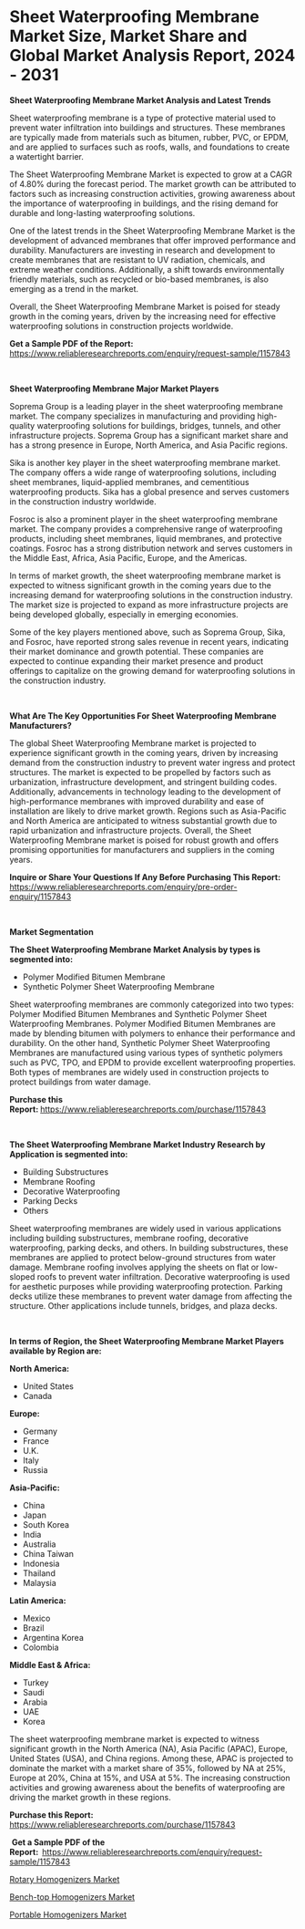 <p><h1>Sheet Waterproofing Membrane Market Size, Market Share and Global Market Analysis Report, 2024 - 2031</h1></p><p><strong>Sheet Waterproofing Membrane Market Analysis and Latest Trends</strong></p>
<p><p>Sheet waterproofing membrane is a type of protective material used to prevent water infiltration into buildings and structures. These membranes are typically made from materials such as bitumen, rubber, PVC, or EPDM, and are applied to surfaces such as roofs, walls, and foundations to create a watertight barrier.</p><p>The Sheet Waterproofing Membrane Market is expected to grow at a CAGR of 4.80% during the forecast period. The market growth can be attributed to factors such as increasing construction activities, growing awareness about the importance of waterproofing in buildings, and the rising demand for durable and long-lasting waterproofing solutions.</p><p>One of the latest trends in the Sheet Waterproofing Membrane Market is the development of advanced membranes that offer improved performance and durability. Manufacturers are investing in research and development to create membranes that are resistant to UV radiation, chemicals, and extreme weather conditions. Additionally, a shift towards environmentally friendly materials, such as recycled or bio-based membranes, is also emerging as a trend in the market.</p><p>Overall, the Sheet Waterproofing Membrane Market is poised for steady growth in the coming years, driven by the increasing need for effective waterproofing solutions in construction projects worldwide.</p></p>
<p><strong>Get a Sample PDF of the Report:&nbsp;</strong> <a href="https://www.reliableresearchreports.com/enquiry/request-sample/1157843">https://www.reliableresearchreports.com/enquiry/request-sample/1157843</a></p>
<p>&nbsp;</p>
<p><strong>Sheet Waterproofing Membrane Major Market Players</strong></p>
<p><p>Soprema Group is a leading player in the sheet waterproofing membrane market. The company specializes in manufacturing and providing high-quality waterproofing solutions for buildings, bridges, tunnels, and other infrastructure projects. Soprema Group has a significant market share and has a strong presence in Europe, North America, and Asia Pacific regions.</p><p>Sika is another key player in the sheet waterproofing membrane market. The company offers a wide range of waterproofing solutions, including sheet membranes, liquid-applied membranes, and cementitious waterproofing products. Sika has a global presence and serves customers in the construction industry worldwide.</p><p>Fosroc is also a prominent player in the sheet waterproofing membrane market. The company provides a comprehensive range of waterproofing products, including sheet membranes, liquid membranes, and protective coatings. Fosroc has a strong distribution network and serves customers in the Middle East, Africa, Asia Pacific, Europe, and the Americas.</p><p>In terms of market growth, the sheet waterproofing membrane market is expected to witness significant growth in the coming years due to the increasing demand for waterproofing solutions in the construction industry. The market size is projected to expand as more infrastructure projects are being developed globally, especially in emerging economies.</p><p>Some of the key players mentioned above, such as Soprema Group, Sika, and Fosroc, have reported strong sales revenue in recent years, indicating their market dominance and growth potential. These companies are expected to continue expanding their market presence and product offerings to capitalize on the growing demand for waterproofing solutions in the construction industry.</p></p>
<p>&nbsp;</p>
<p><strong>What Are The Key Opportunities For Sheet Waterproofing Membrane Manufacturers?</strong></p>
<p><p>The global Sheet Waterproofing Membrane market is projected to experience significant growth in the coming years, driven by increasing demand from the construction industry to prevent water ingress and protect structures. The market is expected to be propelled by factors such as urbanization, infrastructure development, and stringent building codes. Additionally, advancements in technology leading to the development of high-performance membranes with improved durability and ease of installation are likely to drive market growth. Regions such as Asia-Pacific and North America are anticipated to witness substantial growth due to rapid urbanization and infrastructure projects. Overall, the Sheet Waterproofing Membrane market is poised for robust growth and offers promising opportunities for manufacturers and suppliers in the coming years.</p></p>
<p><strong>Inquire or Share Your Questions If Any Before Purchasing This Report:</strong> <a href="https://www.reliableresearchreports.com/enquiry/pre-order-enquiry/1157843">https://www.reliableresearchreports.com/enquiry/pre-order-enquiry/1157843</a></p>
<p>&nbsp;</p>
<p><strong>Market Segmentation</strong></p>
<p><strong>The Sheet Waterproofing Membrane Market Analysis by types is segmented into:</strong></p>
<p><ul><li>Polymer Modified Bitumen Membrane</li><li>Synthetic Polymer Sheet Waterproofing Membrane</li></ul></p>
<p><p>Sheet waterproofing membranes are commonly categorized into two types: Polymer Modified Bitumen Membranes and Synthetic Polymer Sheet Waterproofing Membranes. Polymer Modified Bitumen Membranes are made by blending bitumen with polymers to enhance their performance and durability. On the other hand, Synthetic Polymer Sheet Waterproofing Membranes are manufactured using various types of synthetic polymers such as PVC, TPO, and EPDM to provide excellent waterproofing properties. Both types of membranes are widely used in construction projects to protect buildings from water damage.</p></p>
<p><strong>Purchase this Report:&nbsp;</strong><a href="https://www.reliableresearchreports.com/purchase/1157843">https://www.reliableresearchreports.com/purchase/1157843</a></p>
<p>&nbsp;</p>
<p><strong>The Sheet Waterproofing Membrane Market Industry Research by Application is segmented into:</strong></p>
<p><ul><li>Building Substructures</li><li>Membrane Roofing</li><li>Decorative Waterproofing</li><li>Parking Decks</li><li>Others</li></ul></p>
<p><p>Sheet waterproofing membranes are widely used in various applications including building substructures, membrane roofing, decorative waterproofing, parking decks, and others. In building substructures, these membranes are applied to protect below-ground structures from water damage. Membrane roofing involves applying the sheets on flat or low-sloped roofs to prevent water infiltration. Decorative waterproofing is used for aesthetic purposes while providing waterproofing protection. Parking decks utilize these membranes to prevent water damage from affecting the structure. Other applications include tunnels, bridges, and plaza decks.</p></p>
<p>&nbsp;</p>
<p><strong>In terms of Region, the Sheet Waterproofing Membrane Market Players available by Region are:</strong></p>
<p>
    <p> <strong> North America: </strong>
        <ul>
            <li>United States</li>
            <li>Canada</li>
        </ul>
        </p> 
    <p> <strong> Europe: </strong>
        <ul>
            <li>Germany</li>
            <li>France</li>
            <li>U.K.</li>
            <li>Italy</li>
            <li>Russia</li>
        </ul>
        </p> 
    <p> <strong> Asia-Pacific: </strong>
        <ul>
            <li>China</li>
            <li>Japan</li>
            <li>South Korea</li>
            <li>India</li>
            <li>Australia</li>
            <li>China Taiwan</li>
            <li>Indonesia</li>
            <li>Thailand</li>
            <li>Malaysia</li>
        </ul>
        </p> 
    <p> <strong> Latin America: </strong>
        <ul>
            <li>Mexico</li>
            <li>Brazil</li>
            <li>Argentina Korea</li>
            <li>Colombia</li>
        </ul>
        </p> 
    <p> <strong> Middle East & Africa: </strong>
        <ul>
            <li>Turkey</li>
            <li>Saudi</li>
            <li>Arabia</li>
            <li>UAE</li>
            <li>Korea</li>
        </ul>
    </p>
    </p>
<p><p>The sheet waterproofing membrane market is expected to witness significant growth in the North America (NA), Asia Pacific (APAC), Europe, United States (USA), and China regions. Among these, APAC is projected to dominate the market with a market share of 35%, followed by NA at 25%, Europe at 20%, China at 15%, and USA at 5%. The increasing construction activities and growing awareness about the benefits of waterproofing are driving the market growth in these regions.</p></p>
<p><strong>Purchase this Report: </strong><a href="https://www.reliableresearchreports.com/purchase/1157843">https://www.reliableresearchreports.com/purchase/1157843</a></p>
<p>&nbsp;<strong>Get a Sample PDF of the Report:&nbsp;&nbsp;</strong><a href="https://www.reliableresearchreports.com/enquiry/request-sample/1157843">https://www.reliableresearchreports.com/enquiry/request-sample/1157843</a></p>
<p><strong></strong></p>
<p><p><a href="https://view.publitas.com/reportprime-1/rotary-homogenizers-market-offers-provide-insightful-data-for-the-time-period-from-2023-to-2030-and-also-provide-analysis-based-on-application-type-and-region/">Rotary Homogenizers Market</a></p><p><a href="https://view.publitas.com/reportprime-1/bench-top-homogenizers-market-research-report-unlocks-analysis-on-the-market-financial-status-market-size-and-market-revenue-upto-2030/">Bench-top Homogenizers Market</a></p><p><a href="https://view.publitas.com/reportprime-1/portable-homogenizers-market-provides-a-comprehensive-analysis-including-a-macro-overview-of-the-market-as-well-as-micro-details-such-as-market-size-and-competitive-landscape/">Portable Homogenizers Market</a></p></p>